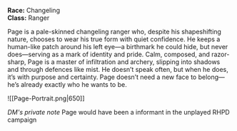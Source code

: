 **Race:** Changeling  
**Class:** Ranger

Page is a pale-skinned changeling ranger who, despite his shapeshifting nature, chooses to wear his true form with quiet confidence. He keeps a human-like patch around his left eye—a birthmark he could hide, but never does—serving as a mark of identity and pride. Calm, composed, and razor-sharp, Page is a master of infiltration and archery, slipping into shadows and through defences like mist. He doesn’t speak often, but when he does, it’s with purpose and certainty. Page doesn’t need a new face to belong—he’s already exactly who he wants to be.

![[Page-Portrait.png|650]]

*DM's private note*
Page would have been a informant in the unplayed RHPD campaign